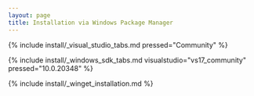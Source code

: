 ```yaml
---
layout: page
title: Installation via Windows Package Manager
---
```


{% include install/_visual_studio_tabs.md pressed="Community"
%}

{% include install/_windows_sdk_tabs.md visualstudio="vs17_community" pressed="10.0.20348" %}

{% include install/_winget_installation.md %}
